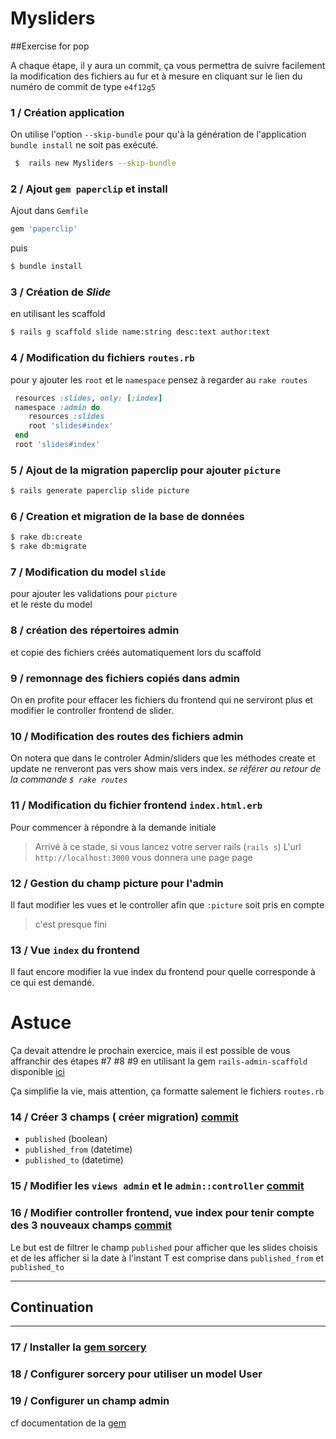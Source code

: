 # Mysliders
##Exercise for pop

A chaque étape, il y aura un commit, ça vous permettra de suivre facilement la modification des fichiers au fur et à mesure en cliquant sur le lien du numéro de commit de type ```e4f12g5```


### 1 / Création application
On utilise l'option `--skip-bundle` pour qu'à la génération de l'application ```bundle install``` ne soit pas exécuté.

 ``` sh
  $  rails new Mysliders --skip-bundle
 ```

### 2 / Ajout ```gem paperclip``` et install

 Ajout dans ```Gemfile```
 ```ruby
 gem 'paperclip'
 ```
 puis

 ```sh
 $ bundle install
 ```

### 3 / Création de *Slide*
en utilisant les scaffold

 ```bash
$ rails g scaffold slide name:string desc:text author:text
 ```

### 4 / Modification du fichiers ```routes.rb```  
pour y ajouter les ```root``` et le ```namespace```
pensez à regarder au ```rake routes```
 ```ruby
  resources :slides, only: [:index]
  namespace :admin do
     resources :slides
     root 'slides#index'
  end
  root 'slides#index'
 ```
### 5 / Ajout de la migration paperclip pour ajouter ```picture```

 ```bash
 $ rails generate paperclip slide picture
 ```
### 6 / Creation et migration de la base de données

 ```bash
 $ rake db:create
 $ rake db:migrate
 ```
### 7 / Modification du model ```slide```
pour ajouter les validations pour ```picture```  
et le reste du model

### 8 / création des répertoires admin
et copie des fichiers créés automatiquement lors du scaffold

### 9 / remonnage des fichiers copiés dans admin
On en profite pour effacer les fichiers du frontend qui ne serviront plus
et modifier le controller frontend de slider.


### 10 / Modification des routes des fichiers admin
On notera que dans le controler Admin/sliders que les méthodes create et update ne renveront pas vers show mais vers index.
*se référer au retour de la commande ```$ rake routes```*

### 11 / Modification du fichier frontend ```index.html.erb```
Pour commencer à répondre à la demande initiale


> Arrivé à ce stade, si vous lancez votre server rails (```rails s```)
> L'url ```http://localhost:3000```  vous donnera une page page

### 12 / Gestion du champ picture pour l'admin
Il faut modifier les vues et le controller afin que ```:picture``` soit pris en compte


> c'est presque fini

### 13 / Vue ```index``` du frontend

Il faut encore modifier la vue index du frontend pour quelle corresponde à ce qui est demandé.



# Astuce 
Ça devait attendre le prochain exercice, mais il est possible de vous affranchir des étapes #7 #8 #9 en utilisant la gem ```rails-admin-scaffold``` disponible [ici](https://github.com/dhampik/rails-admin-scaffold)

Ça simplifie la vie, mais attention, ça formatte salement le fichiers ```routes.rb```



### 14 / Créer 3 champs   ( créer migration) [commit ](https://github.com/fusco/Mysliders/commit/41eee4272254c480553efea8ff7fb068fcec7c2e)
 - ```published```  (boolean)
 - ```published_from``` (datetime)
 - ```published_to``` (datetime)

### 15 / Modifier les ```views admin``` et le ```admin::controller```   [commit](https://github.com/fusco/Mysliders/commit/d7c2eeff8f89d07efeb0ed088d13c75df7a087bf)
 
### 16 / Modifier controller frontend, vue index pour tenir compte des 3 nouveaux champs [commit](https://github.com/fusco/Mysliders/commit/9a87f3bed72608644fa310521d531c5e8d2581fb)

Le but est de filtrer le champ ```published``` pour afficher que les slides choisis
et de les afficher si la date à l'instant T est comprise dans ```published_from``` et ```published_to```


----------------------------------
## Continuation
----------------------------------
### 17 / Installer la [gem sorcery](https://github.com/NoamB/sorcery)

### 18 / Configurer sorcery pour utiliser un model User 

### 19 / Configurer un champ admin
cf documentation de la [gem](https://github.com/NoamB/sorcery)
